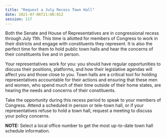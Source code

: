 ```yaml
---
title: "Request a July Recess Town Hall"
date: 2021-07-06T21:00:01Z
session: 117
---
```

Both the Senate and House of Representatives are in congressional recess through July 11th.  This time is allotted for members of Congress to work in their districts and engage with constituents they represent. It is also the perfect time for them to hold public town halls and hear the concerns of their constituents live and in person. 

Your representatives work for you: you should have regular opportunities to discuss their positions, platforms, and how their legislative agendas will affect you and those close to you. Town halls are a critical tool for holding representatives accountable for their actions and ensuring that these men and women, who spend much of their time outside of their home states, are hearing the needs and concerns of their constituents.

Take the opportunity during this recess period to speak to your members of Congress. Attend a scheduled in person or tele-town hall, or if your representatives refuse to hold a town hall, request a meeting to discuss your policy concerns.

**NOTE:** Select a local office number to get the most up-to-date town hall schedule information.
